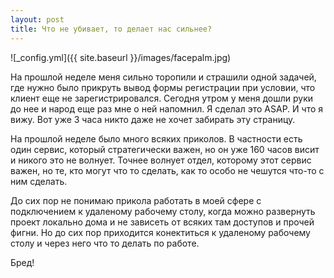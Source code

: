 ```yaml
---
layout: post
title: Что не убивает, то делает нас сильнее?
---
```


![_config.yml]({{ site.baseurl }}/images/facepalm.jpg)

На прошлой неделе меня сильно торопили и страшили одной задачей, где нужно было прикруть вывод формы регистрации при условии, что клиент еще не зарегистрировался. Сегодня утром у меня дошли руки до нее и народ еще раз мне о ней напомнил. Я сделал это ASAP. И что я вижу. Вот уже 3 часа никто даже не хочет забирать эту страницу.

На прошлой неделе было много всяких приколов. В частности есть один сервис, который стратегически важен, но он уже 160 часов висит и никого это не волнует. Точнее волнует отдел, которому этот сервис важен, но те, кто могут что то сделать, как то особо не чешутся что-то с ним сделать.

До сих пор не понимаю прикола работать в моей сфере с подключением к удаленому рабочему столу, когда можно развернуть проект локально дома и не зависеть от всяких там доступов и прочей фигни. Но до сих пор приходится конектиться к удаленому рабочему столу и через него что то делать по работе.

Бред!